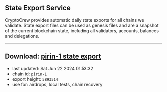 ## State Export Service
CryptoCrew provides automatic daily state exports for all chains we validate. State export files can be used as genesis files and are a snapshot of the current blockchain state, including all validators, accounts, balances and delegations.

---
**Download: [pirin-1 state export](https://dl-eu2.ccvalidators.com/SERVICE/nolus/pirin-1_export_5893514.json)**
---

- last updated: Sat Jun 22 2024 01:53:32
- chain id: `pirin-1`
- export height: `5893514`
- use for: airdrops, local tests, chain recovery
